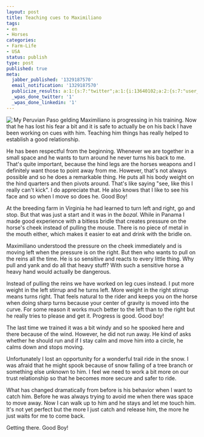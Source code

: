```yaml
---
layout: post
title: Teaching cues to Maximiliano
tags:
- en
- Horses
categories:
- Farm-Life
- USA
status: publish
type: post
published: true
meta:
  jabber_published: '1329187570'
  email_notification: '1329187570'
  publicize_results: a:1:{s:7:"twitter";a:1:{i:13640102;a:2:{s:7:"user_id";s:10:"snscaimito";s:7:"post_id";s:18:"169251055257923584";}}}
  _wpas_done_twitter: '1'
  _wpas_done_linkedin: '1'
---
```

<img src="http://stephanschwab.files.wordpress.com/2012/03/maximiliano.jpg" align="left"><p>My Peruvian Paso gelding Maximiliano is progressing in his training. Now that he has lost his fear a bit and it is safe to actually be on his back I have been working on cues with him. Teaching him things has really helped to establish a good relationship.</p>
<p>He has been respectful from the beginning. Whenever we are together in a small space and he wants to turn around he never turns his back to me. That's quite important, because the hind legs are the horses weapons and I definitely want those to point away from me. However, that's not always possible and so he does a remarkable thing. He puts all his body weight on the hind quarters and then pivots around. That's like saying "see, like this I really can't kick". I do appreciate that. He also knows that I like to see his face and so when I move so does he. Good Boy!</p>
<p>At the breeding farm in Virginia he had learned to turn left and right, go and stop. But that was just a start and it was in the <em>bozal</em>. While in Panama I made good experience with a bitless bridle that creates pressure on the horse's cheek instead of pulling the mouse. There is no piece of metal in the mouth either, which makes it easier to eat and drink with the bridle on.</p>
<p>Maximiliano understood the pressure on the cheek immediately and is moving left when the pressure is on the right. But then who wants to pull on the reins all the time. He is so sensitive and reacts to every little thing. Why pull and yank and do all that heavy stuff? With such a sensitive horse a heavy hand would actually be dangerous.</p>
<p>Instead of pulling the reins we have worked on leg cues instead. I put more weight in the left stirrup and he turns left. More weight in the right stirrup means turns right. That feels natural to the rider and keeps you on the horse when doing sharp turns because your center of gravity is moved into the curve. For some reason it works much better to the left than to the right but he really tries to please and get it. Progress is good. Good boy!</p>
<p>The last time we trained it was a bit windy and so he spooked here and there because of the wind. However, he did not run away. He kind of asks whether he should run and if I stay calm and move him into a circle, he calms down and stops moving.</p>
<p>Unfortunately I lost an opportunity for a wonderful trail ride in the snow. I was afraid that he might spook because of snow falling of a tree branch or something else unknown to him. I feel we need to work a bit more on our trust relationship so that he becomes more secure and safer to ride.</p>
<p>What has changed dramatically from before is his behavior when I want to catch him. Before he was always trying to avoid me when there was space to move away. Now I can walk up to him and he stays and let me touch him. It's not yet perfect but the more I just catch and release him, the more he just waits for me to come back.</p>
<p>Getting there. Good Boy!</p>
<p> </p>
